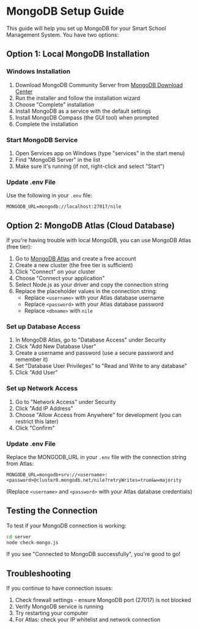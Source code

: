 # MongoDB Setup Guide

This guide will help you set up MongoDB for your Smart School Management System. You have two options:

## Option 1: Local MongoDB Installation

### Windows Installation
1. Download MongoDB Community Server from [MongoDB Download Center](https://www.mongodb.com/try/download/community)
2. Run the installer and follow the installation wizard
3. Choose "Complete" installation
4. Install MongoDB as a service with the default settings
5. Install MongoDB Compass (the GUI tool) when prompted
6. Complete the installation

### Start MongoDB Service
1. Open Services app on Windows (type "services" in the start menu)
2. Find "MongoDB Server" in the list
3. Make sure it's running (if not, right-click and select "Start")

### Update .env File
Use the following in your `.env` file:
```
MONGODB_URL=mongodb://localhost:27017/nile
```

## Option 2: MongoDB Atlas (Cloud Database)

If you're having trouble with local MongoDB, you can use MongoDB Atlas (free tier):

1. Go to [MongoDB Atlas](https://www.mongodb.com/cloud/atlas/register) and create a free account
2. Create a new cluster (the free tier is sufficient)
3. Click "Connect" on your cluster
4. Choose "Connect your application"
5. Select Node.js as your driver and copy the connection string
6. Replace the placeholder values in the connection string:
   - Replace `<username>` with your Atlas database username
   - Replace `<password>` with your Atlas database password
   - Replace `<dbname>` with `nile`

### Set up Database Access
1. In MongoDB Atlas, go to "Database Access" under Security
2. Click "Add New Database User"
3. Create a username and password (use a secure password and remember it)
4. Set "Database User Privileges" to "Read and Write to any database"
5. Click "Add User"

### Set up Network Access
1. Go to "Network Access" under Security
2. Click "Add IP Address"
3. Choose "Allow Access from Anywhere" for development (you can restrict this later)
4. Click "Confirm"

### Update .env File
Replace the MONGODB_URL in your `.env` file with the connection string from Atlas:
```
MONGODB_URL=mongodb+srv://<username>:<password>@cluster0.mongodb.net/nile?retryWrites=true&w=majority
```
(Replace `<username>` and `<password>` with your Atlas database credentials)

## Testing the Connection

To test if your MongoDB connection is working:

```bash
cd server
node check-mongo.js
```

If you see "Connected to MongoDB successfully", you're good to go!

## Troubleshooting

If you continue to have connection issues:

1. Check firewall settings - ensure MongoDB port (27017) is not blocked
2. Verify MongoDB service is running
3. Try restarting your computer
4. For Atlas: check your IP whitelist and network connection 